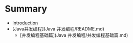 # Summary

* [Introduction](README.md)
* [Java并发编程](Java 并发编程/README.md)
    * [并发编程基础篇](Java 并发编程/并发编程基础篇.md)

